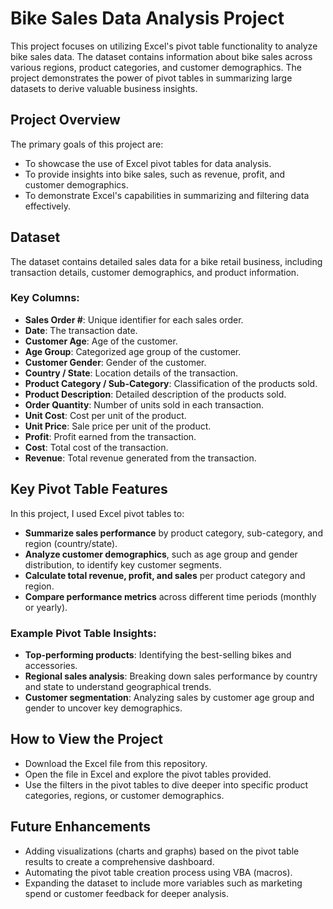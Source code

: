 # Bike Sales Data Analysis Project

This project focuses on utilizing Excel's pivot table functionality to analyze bike sales data. The dataset contains information about bike sales across various regions, product categories, and customer demographics. The project demonstrates the power of pivot tables in summarizing large datasets to derive valuable business insights.

## Project Overview

The primary goals of this project are:
- To showcase the use of Excel pivot tables for data analysis.
- To provide insights into bike sales, such as revenue, profit, and customer demographics.
- To demonstrate Excel's capabilities in summarizing and filtering data effectively.

## Dataset

The dataset contains detailed sales data for a bike retail business, including transaction details, customer demographics, and product information.

### Key Columns:
- **Sales Order #**: Unique identifier for each sales order.
- **Date**: The transaction date.
- **Customer Age**: Age of the customer.
- **Age Group**: Categorized age group of the customer.
- **Customer Gender**: Gender of the customer.
- **Country / State**: Location details of the transaction.
- **Product Category / Sub-Category**: Classification of the products sold.
- **Product Description**: Detailed description of the products sold.
- **Order Quantity**: Number of units sold in each transaction.
- **Unit Cost**: Cost per unit of the product.
- **Unit Price**: Sale price per unit of the product.
- **Profit**: Profit earned from the transaction.
- **Cost**: Total cost of the transaction.
- **Revenue**: Total revenue generated from the transaction.

## Key Pivot Table Features

In this project, I used Excel pivot tables to:
- **Summarize sales performance** by product category, sub-category, and region (country/state).
- **Analyze customer demographics**, such as age group and gender distribution, to identify key customer segments.
- **Calculate total revenue, profit, and sales** per product category and region.
- **Compare performance metrics** across different time periods (monthly or yearly).

### Example Pivot Table Insights:
- **Top-performing products**: Identifying the best-selling bikes and accessories.
- **Regional sales analysis**: Breaking down sales performance by country and state to understand geographical trends.
- **Customer segmentation**: Analyzing sales by customer age group and gender to uncover key demographics.

## How to View the Project
- Download the Excel file from this repository.
- Open the file in Excel and explore the pivot tables provided.
- Use the filters in the pivot tables to dive deeper into specific product categories, regions, or customer demographics.

## Future Enhancements
- Adding visualizations (charts and graphs) based on the pivot table results to create a comprehensive dashboard.
- Automating the pivot table creation process using VBA (macros).
- Expanding the dataset to include more variables such as marketing spend or customer feedback for deeper analysis.
